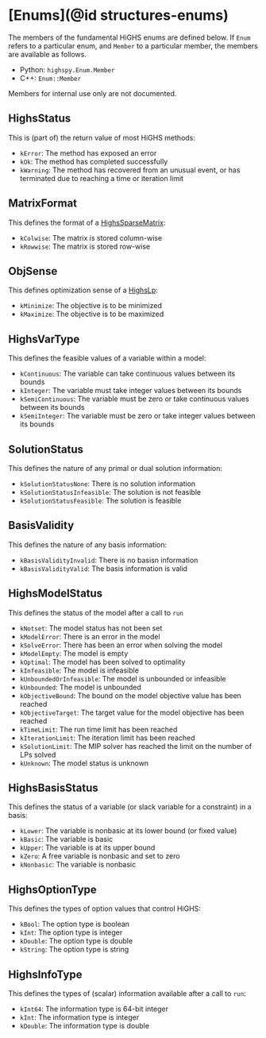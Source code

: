 # [Enums](@id structures-enums)

The members of the fundamental HiGHS enums are defined below. If `Enum` refers
to a particular enum, and `Member` to a particular member, the members are
available as follows.

 * Python: `highspy.Enum.Member`
 * C++: `Enum::Member`

Members for internal use only are not documented.

## HighsStatus

This is (part of) the return value of most HiGHS methods:

 * `kError`: The method has exposed an error
 * `kOk`: The method has completed successfully
 * `kWarning`: The method has recovered from an unusual event, or has terminated
  due to reaching a time or iteration limit

## MatrixFormat

This defines the format of a [HighsSparseMatrix](@ref):

 * `kColwise`: The matrix is stored column-wise
 * `kRowwise`: The matrix is stored row-wise

## ObjSense

This defines optimization sense of a [HighsLp](@ref):

 * `kMinimize`: The objective is to be minimized
 * `kMaximize`: The objective is to be maximized

## HighsVarType

This defines the feasible values of a variable within a model:

 * `kContinuous`: The variable can take continuous values between its bounds
 * `kInteger`: The variable must take integer values between its bounds
 * `kSemiContinuous`: The variable must be zero or take continuous values between its bounds
 * `kSemiInteger`: The variable must be zero or take integer values between its bounds

## SolutionStatus

This defines the nature of any primal or dual solution information:

 * `kSolutionStatusNone`: There is no solution information
 * `kSolutionStatusInfeasible`: The solution is not feasible
 * `kSolutionStatusFeasible`: The solution is feasible

## BasisValidity

This defines the nature of any basis information:

 * `kBasisValidityInvalid`: There is no basisn information
 * `kBasisValidityValid`: The basis information is valid

## HighsModelStatus

This defines the status of the model after a call to `run`

 * `kNotset`: The model status has not been set
 * `kModelError`: There is an error in the model
 * `kSolveError`: There has been an error when solving the model
 * `kModelEmpty`: The model is empty
 * `kOptimal`: The model has been solved to optimality
 * `kInfeasible`: The model is infeasible
 * `kUnboundedOrInfeasible`: The model is unbounded or infeasible
 * `kUnbounded`: The model is unbounded
 * `kObjectiveBound`: The bound on the model objective value has been reached
 * `kObjectiveTarget`: The target value for the model objective has been reached
 * `kTimeLimit`: The run time limit has been reached
 * `kIterationLimit`: The iteration limit has been reached
 * `kSolutionLimit`: The MIP solver has reached the limit on the number of LPs solved
 * `kUnknown`: The model status is unknown

## HighsBasisStatus

This defines the status of a variable (or slack variable for a constraint) in a
basis:

 * `kLower`: The variable is nonbasic at its lower bound (or fixed value)
 * `kBasic`: The variable is basic
 * `kUpper`: The variable is at its upper bound
 * `kZero`: A free variable is nonbasic and set to zero
 * `kNonbasic`: The variable is nonbasic

## HighsOptionType

This defines the types of option values that control HiGHS:

 * `kBool`: The option type is boolean
 * `kInt`: The option type is integer
 * `kDouble`: The option type is double
 * `kString`: The option type is string

## HighsInfoType

This defines the types of (scalar) information available after a call to `run`:

 * `kInt64`: The information type is 64-bit integer
 * `kInt`: The information type is integer
 * `kDouble`: The information type is double

